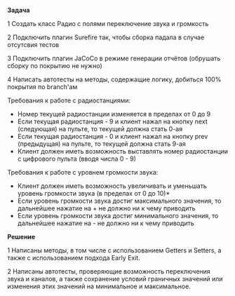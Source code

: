 **Задача**

1 Создать класс Радио с полями переключение звука и громкость

2 Подключить плагин Surefire так, чтобы сборка падала в случае отсутсвия тестов

3 Подключить плагин JaCoCo в режиме генерации отчётов (обрушать сборку по покрытию не нужно)

4 Написать автотесты на методы, содержащие логику, добиться 100% покрытия по branch'ам

Требования к работе с радиостанциями:

* Номер текущей радиостанции изменяется в пределах от 0 до 9
* Если текущая радиостанция - 9 и клиент нажал на кнопку next (следующая) на пульте, то текущей должна стать 0-ая
* Если текущая радиостанция - 0 и клиент нажал на кнопку prev (предыдущая) на пульте, то текущей должна стать 9-ая
* Клиент должен иметь возможность выставлять номер радиостанции с цифрового пульта (вводя числа 0 - 9)

Требования к работе с уровнем громкости звука:

* Клиент должен иметь возможность увеличивать и уменьшать уровень громкости звука (в пределах от 0 до 10)*
* Если уровень громкости звука достиг максимального значения, то дальнейшее нажатие на + не должно ни к чему приводить
* Если уровень громкости звука достиг минимального значения, то дальнейшее нажатие на - не должно ни к чему приводить

**Решение**

1 Написаны методы, в том числе с использованием Getters и Setters, а также c использованием подхода Early Exit.

2 Написаны автотесты, проверяющие возможность переключения звука и каналов, а также сохранение условий граничных значений или изменения этих значений на минимальное и максимальное.
